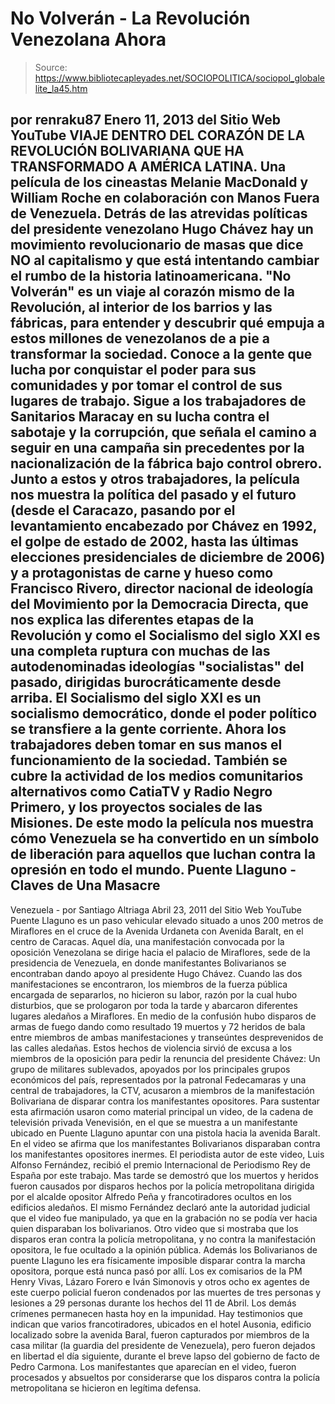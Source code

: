 # No Volverán - La Revolución Venezolana Ahora

> Source: https://www.bibliotecapleyades.net/SOCIOPOLITICA/sociopol_globalelite_la45.htm

por
renraku87
Enero 11, 2013
del Sitio Web
YouTube
VIAJE DENTRO DEL CORAZÓN
DE LA REVOLUCIÓN BOLIVARIANA
QUE HA TRANSFORMADO A AMÉRICA LATINA.
Una película de los cineastas Melanie MacDonald y William Roche
en colaboración con
Manos Fuera de Venezuela.
Detrás de las atrevidas políticas del presidente venezolano Hugo Chávez hay
un movimiento revolucionario de masas que dice NO al capitalismo y que está
intentando cambiar el rumbo de la historia latinoamericana.
"No Volverán" es un viaje al corazón mismo de la
Revolución, al interior de los barrios y las fábricas, para entender y
descubrir qué empuja a estos millones de venezolanos de a pie a transformar
la sociedad.
Conoce a la gente que lucha por conquistar el poder para sus comunidades y
por tomar el control de sus lugares de trabajo. Sigue a los trabajadores de
Sanitarios Maracay en su lucha contra el sabotaje y la corrupción, que
señala el camino a seguir en una campaña sin precedentes por la
nacionalización de la fábrica bajo control obrero.
Junto a estos y otros trabajadores, la película
nos muestra la política del pasado y el futuro (desde el
Caracazo, pasando por el levantamiento
encabezado por Chávez en 1992, el golpe de estado de 2002, hasta las últimas
elecciones presidenciales de diciembre de 2006) y a protagonistas de carne y
hueso como
Francisco Rivero, director nacional de ideología del
Movimiento por la Democracia Directa, que nos explica las diferentes
etapas de la Revolución y como el Socialismo del siglo XXI es una completa
ruptura con muchas de las autodenominadas ideologías "socialistas" del
pasado, dirigidas burocráticamente desde arriba.
El Socialismo del siglo XXI es un socialismo
democrático, donde el poder político se transfiere a la gente corriente.
Ahora los trabajadores deben tomar en sus manos el funcionamiento de la
sociedad.
También se cubre la actividad de los medios comunitarios alternativos como
CatiaTV y Radio Negro Primero, y los proyectos sociales de las Misiones.
De este modo la película nos muestra cómo
Venezuela se ha convertido en un símbolo de liberación para aquellos que
luchan contra la opresión en todo el mundo.
Puente Llaguno - Claves de Una Masacre
-
Venezuela -
por
Santiago Altriaga
Abril 23, 2011
del Sitio Web
YouTube
Puente Llaguno es un paso vehicular elevado situado a unos 200 metros de
Miraflores en el cruce de la Avenida Urdaneta con Avenida Baralt, en el
centro de Caracas.
Aquel día, una manifestación convocada por la
oposición Venezolana se dirige hacia el palacio de Miraflores, sede
de la presidencia de Venezuela, en donde manifestantes Bolivarianos se
encontraban dando apoyo al presidente Hugo Chávez.
Cuando las dos manifestaciones se encontraron,
los miembros de la fuerza pública encargada de separarlos, no hicieron su
labor, razón por la cual hubo disturbios, que se prologaron por toda la
tarde y abarcaron diferentes lugares aledaños a Miraflores.
En medio de la confusión hubo disparos de armas
de fuego dando como resultado 19 muertos y 72 heridos de bala entre miembros
de ambas manifestaciones y transeúntes desprevenidos de las calles aledañas.
Estos hechos de violencia sirvió de excusa a los miembros de la oposición
para pedir la renuncia del presidente Chávez:
Un grupo de militares sublevados, apoyados
por los principales grupos económicos del país, representados por la
patronal Fedecamaras y una central de trabajadores, la CTV, acusaron a
miembros de la manifestación Bolivariana de disparar contra los
manifestantes opositores.
Para sustentar esta afirmación usaron como
material principal un video, de la cadena de televisión privada Venevisión,
en el que se muestra a un manifestante ubicado en Puente Llaguno apuntar con
una pistola hacia la avenida Baralt.
En el video se afirma que los manifestantes
Bolivarianos disparaban contra los manifestantes opositores inermes. El
periodista autor de este video, Luis Alfonso Fernández, recibió el premio
Internacional de Periodismo Rey de España por este trabajo.
Mas tarde se demostró que los muertos y heridos fueron causados por disparos
hechos por la policía metropolitana dirigida por el alcalde opositor
Alfredo Peña y francotiradores ocultos en los edificios aledaños. El
mismo Fernández declaró ante la autoridad judicial que el video fue
manipulado, ya que en la grabación no se podía ver hacia quien disparaban
los bolivarianos.
Otro video que si mostraba que los disparos eran
contra la policía metropolitana, y no contra la manifestación opositora, le
fue ocultado a la opinión pública. Además los Bolivarianos de puente Llaguno
les era físicamente imposible disparar contra la marcha opositora, porque
está nunca pasó por allí.
Los ex comisarios de la PM Henry Vivas,
Lázaro Forero e Iván Simonovis y otros ocho ex agentes de este
cuerpo policial fueron condenados por las muertes de tres personas y
lesiones a 29 personas durante los hechos del 11 de Abril.
Los demás crímenes permanecen hasta hoy en la
impunidad.
Hay testimonios que indican que varios francotiradores, ubicados en el hotel
Ausonia, edificio localizado sobre la avenida Baral, fueron capturados por
miembros de la casa militar (la guardia del presidente de Venezuela), pero
fueron dejados en libertad el día siguiente, durante el breve lapso del
gobierno de facto de Pedro Carmona.
Los manifestantes que aparecían en el video, fueron procesados y absueltos
por considerarse que los disparos contra la policía metropolitana se
hicieron en legítima defensa.
